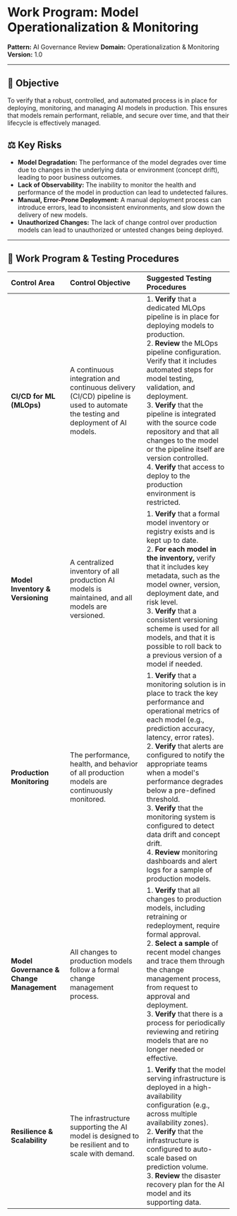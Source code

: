 # Work Program: Model Operationalization & Monitoring

**Pattern:** AI Governance Review
**Domain:** Operationalization & Monitoring
**Version:** 1.0

---

## 🎯 Objective

To verify that a robust, controlled, and automated process is in place for deploying, monitoring, and managing AI models in production. This ensures that models remain performant, reliable, and secure over time, and that their lifecycle is effectively managed.

## ⚖️ Key Risks

*   **Model Degradation:** The performance of the model degrades over time due to changes in the underlying data or environment (concept drift), leading to poor business outcomes.
*   **Lack of Observability:** The inability to monitor the health and performance of the model in production can lead to undetected failures.
*   **Manual, Error-Prone Deployment:** A manual deployment process can introduce errors, lead to inconsistent environments, and slow down the delivery of new models.
*   **Unauthorized Changes:** The lack of change control over production models can lead to unauthorized or untested changes being deployed.

--- 

## 🔬 Work Program & Testing Procedures

| Control Area | Control Objective | Suggested Testing Procedures |
| :--- | :--- | :--- |
| **CI/CD for ML (MLOps)** | A continuous integration and continuous delivery (CI/CD) pipeline is used to automate the testing and deployment of AI models. | 1. **Verify** that a dedicated MLOps pipeline is in place for deploying models to production.<br>2. **Review** the MLOps pipeline configuration. Verify that it includes automated steps for model testing, validation, and deployment.<br>3. **Verify** that the pipeline is integrated with the source code repository and that all changes to the model or the pipeline itself are version controlled.<br>4. **Verify** that access to deploy to the production environment is restricted. |
| **Model Inventory & Versioning** | A centralized inventory of all production AI models is maintained, and all models are versioned. | 1. **Verify** that a formal model inventory or registry exists and is kept up to date.<br>2. **For each model in the inventory,** verify that it includes key metadata, such as the model owner, version, deployment date, and risk level.<br>3. **Verify** that a consistent versioning scheme is used for all models, and that it is possible to roll back to a previous version of a model if needed. |
| **Production Monitoring** | The performance, health, and behavior of all production models are continuously monitored. | 1. **Verify** that a monitoring solution is in place to track the key performance and operational metrics of each model (e.g., prediction accuracy, latency, error rates).<br>2. **Verify** that alerts are configured to notify the appropriate teams when a model's performance degrades below a pre-defined threshold.<br>3. **Verify** that the monitoring system is configured to detect data drift and concept drift.<br>4. **Review** monitoring dashboards and alert logs for a sample of production models. |
| **Model Governance & Change Management** | All changes to production models follow a formal change management process. | 1. **Verify** that all changes to production models, including retraining or redeployment, require formal approval.<br>2. **Select a sample** of recent model changes and trace them through the change management process, from request to approval and deployment.<br>3. **Verify** that there is a process for periodically reviewing and retiring models that are no longer needed or effective. |
| **Resilience & Scalability** | The infrastructure supporting the AI model is designed to be resilient and to scale with demand. | 1. **Verify** that the model serving infrastructure is deployed in a high-availability configuration (e.g., across multiple availability zones).<br>2. **Verify** that the infrastructure is configured to auto-scale based on prediction volume.<br>3. **Review** the disaster recovery plan for the AI model and its supporting data. |
